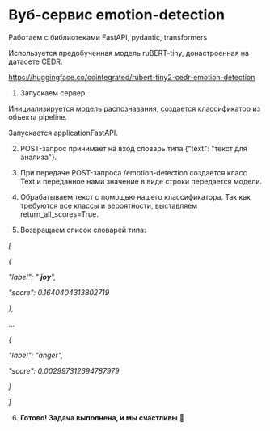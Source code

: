 Вуб-сервис emotion-detection
============================

Работаем с библиотеками FastAPI, pydantic, transformers

Используется предобученная модель ruBERT-tiny, донастроенная на датасете CEDR.

https://huggingface.co/cointegrated/rubert-tiny2-cedr-emotion-detection

1. Запускаем сервер.

Инициализируется модель распознавания, создается классификатор из объекта pipeline.

Запускается applicationFastAPI.

2. POST-запрос принимает на вход словарь типа {&quot;text&quot;: &quot;текст для анализа&quot;}.

3. При передаче POST-запроса /emotion-detection создается класс Text и переданное нами значение в виде строки передается модели.

4. Обрабатываем текст с помощью нашего классификатора. Так как требуются все классы и вероятности, выставляем return\_all\_scores=True.

5. Возвращаем список словарей типа:

_[_

_{_

_&quot;label&quot;: &quot; __joy__&quot;,_

_&quot;score&quot;: 0.1640404313802719_

_},_

…

_{_

_&quot;label&quot;: &quot;anger&quot;,_

_&quot;score&quot;: 0.002997312694787979_

_}_

_]_

6. **Готово! Задача выполнена, и мы счастливы**  **🥳**

